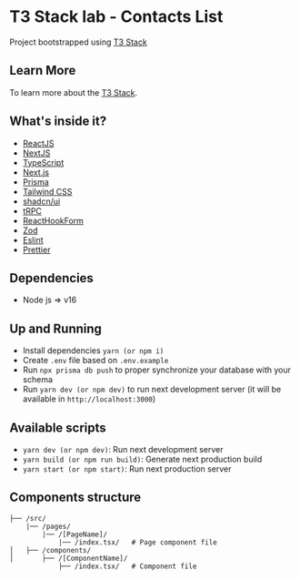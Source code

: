 # T3 Stack lab - Contacts List

Project bootstrapped using [T3 Stack](https://create.t3.gg/)

## Learn More

To learn more about the [T3 Stack](https://create.t3.gg/).

## What's inside it?

- [ReactJS](https://reactjs.org/docs/getting-started.html)
- [NextJS](https://nextjs.org/docs)
- [TypeScript](https://www.typescriptlang.org/)
- [Next.js](https://nextjs.org)
- [Prisma](https://prisma.io)
- [Tailwind CSS](https://tailwindcss.com)
- [shadcn/ui](https://ui.shadcn.com/)
- [tRPC](https://trpc.io)
- [ReactHookForm](https://www.react-hook-form.com/)
- [Zod](https://zod.dev/)
- [Eslint](https://eslint.org/)
- [Prettier](https://prettier.io/)

## Dependencies

- Node js => v16

## Up and Running

- Install dependencies `yarn (or npm i)`
- Create `.env` file based on `.env.example`
- Run `npx prisma db push` to proper synchronize your database with your schema
- Run `yarn dev (or npm dev)` to run next development server (it will be available in `http://localhost:3000`)

## Available scripts

- `yarn dev (or npm dev)`: Run next development server
- `yarn build (or npm run build)`: Generate next production build
- `yarn start (or npm start)`: Run next production server

## Components structure

```
├── /src/
    |── /pages/
        |── /[PageName]/
            |── /index.tsx/   # Page component file
│   ├── /components/
│       ├── /[ComponentName]/
            ├── /index.tsx/   # Component file
```
